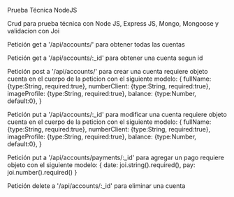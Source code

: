 Prueba Técnica NodeJS

Crud para prueba técnica con Node JS, Express JS, Mongo, Mongoose y validacion con Joi

Petición get        a '/api/accounts/'
para obtener todas las cuentas

Petición get        a '/api/accounts/:_id'
para obtener una cuenta segun id

Petición post       a '/api/accounts/'
para crear una cuenta
requiere objeto cuenta en el cuerpo de la peticion con el siguiente modelo:
{
    fullName: {type:String, required:true},
    numberClient: {type:String, required:true},
    imageProfile: {type:String, required:true},
    balance: {type:Number, default:0},
}

Petición put        a '/api/accounts/:_id'
para modificar una cuenta
requiere objeto cuenta en el cuerpo de la peticion con el siguiente modelo:
{
    fullName: {type:String, required:true},
    numberClient: {type:String, required:true},
    imageProfile: {type:String, required:true},
    balance: {type:Number, default:0},
}

Petición put        a '/api/accounts/payments/:_id'
para agregar un pago
requiere objeto con el siguiente modelo:
{
    date: joi.string().required(),
    pay: joi.number().required()
}

Petición delete     a '/api/accounts/:_id'
para eliminar una cuenta